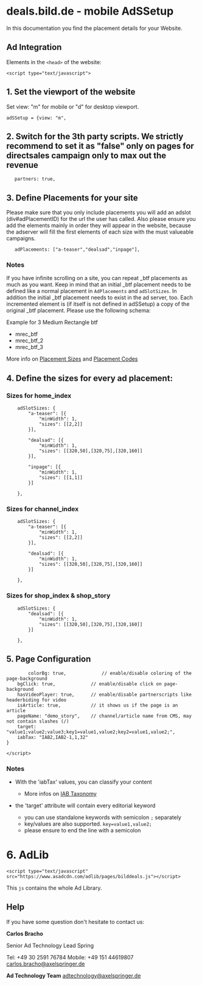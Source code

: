 # deals.bild.de - mobile AdSSetup

In this documentation you find the placement details for your Website.  



## Ad Integration

 Elements in the `<head>` of the website:

`<script type="text/javascript">`


## 1. Set the viewport of the website

Set view: "m" for mobile or "d" for desktop viewport.

`adSSetup = {view: "m",`


## 2. Switch for the 3th party scripts. We strictly recommend to set it as "false" only on pages for directsales campaign only to max out the revenue

`	partners: true,`


## 3. Define Placements for your site

Please make sure that you only include placements you will add an adslot (div#adPlacementID) for the url the user has called.
Also please ensure you add the elements mainly in order they will appear in the website, 
because the adserver will fill the first elements of each size with the must valueable campaigns.


`	adPlacements: ["a-teaser","dealsad","inpage"],`


### Notes

If you have infinite scrolling on a site, you can repeat _btf placements as much as you want. Keep in mind that an initial _btf placement needs to be defined like a normal placement in `AdPlacements` and `adSlotSizes`. In addition the initial _btf placement needs to exist in the ad server, too. 
Each incremented element is (if itself is not defined in adSSetup) a copy of the original _btf placement. Please use the following schema:


Example for 3 Medium Rectangle btf

- mrec_btf
- mrec_btf_2
- mrec_btf_3

More info on [Placement Sizes](https://github.com/spring-media/adsolutions-implementationReference/blob/master/publisher-display-reference.md#4-define-the-sizes-for-every-ad-placement) and [Placement Codes](https://github.com/spring-media/adsolutions-implementationReference/blob/master/publisher-display-reference.md#3-define-the-ad-placements-for-the-website)


## 4. Define the sizes for every ad placement:


### Sizes for home_index

```
	adSlotSizes: {
		"a-teaser": [{
			"minWidth": 1,
			"sizes": [[2,2]]
		}],
    
		"dealsad": [{
			"minWidth": 1,
			"sizes": [[320,50],[320,75],[320,160]]
		}],
     
		"inpage": [{
			"minWidth": 1,
			"sizes": [[1,1]]
		}]
     
	},
```

### Sizes for channel_index

```
	adSlotSizes: {
		"a-teaser": [{
			"minWidth": 1,
			"sizes": [[2,2]]
		}],
    
		"dealsad": [{
			"minWidth": 1,
			"sizes": [[320,50],[320,75],[320,160]]
		}]
     
	},
```


### Sizes for shop_index & shop_story

```
	adSlotSizes: {
		"dealsad": [{
			"minWidth": 1,
			"sizes": [[320,50],[320,75],[320,160]]
		}]
     
	},
```



## 5. Page Configuration


```
        colorBg: true,             // enable/disable coloring of the page-background
	bgClick: true,             // enable/disable click on page-background
	hasVideoPlayer: true,      // enable/disable partnerscripts like headerbiding for video
	isArticle: true,           // it shows us if the page is an article
	pageName: "demo_story",    // channel/article name from CMS, may not contain slashes (/)
	target: "value1;value2;value3;key1=value1,value2;key2=value1,value2;",
	iabTax: "IAB2,IAB2-1,1,32"
}

</script>
```

### Notes

- With the 'iabTax' values, you can classify your content 
  - More infos on [IAB Taxonomy](https://www.iab.com/guidelines/taxonomy/) 

- the 'target' attribute will contain every editorial keyword
  - you can use standalone keywords with semicolon `;` separately
  - key/values are also supported. `key=value1,value2;`
  - please ensure to end the line with a semicolon



# 6. AdLib

`<script type="text/javascript" src="https://www.asadcdn.com/adlib/pages/bilddeals.js"></script>`

This `js` contains the whole Ad Library.




## Help

If you have some question don't hesitate to contact us:


__Carlos Bracho__
 
  Senior Ad Technology Lead 
  Spring
  
  Tel: +49 30 2591 76784
  Mobile: +49 151 44619807 
  carlos.bracho@axelspringer.de

__Ad Technology Team__
  adtechnology@axelspringer.de
